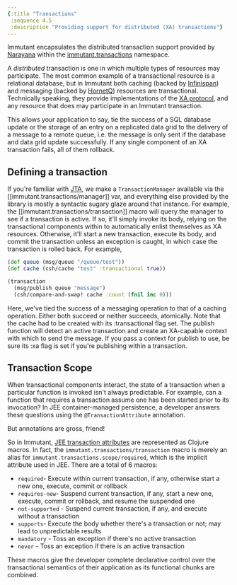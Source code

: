 ```yaml
---
{:title "Transactions"
 :sequence 4.5
 :description "Providing support for distributed (XA) transactions"}
---
```


Immutant encapsulates the distributed transaction support provided
by [Narayana] within the [immutant.transactions] namespace.

A *distributed* transaction is one in which multiple types of
resources may participate. The most common example of a transactional
resource is a relational database, but in Immutant both caching
(backed by [Infinispan]) and messaging (backed by [HornetQ]) resources
are transactional. Technically speaking, they provide implementations
of the [XA protocol], and any resource that does may participate in an
Immutant transaction.

This allows your application to say, tie the success of a SQL
database update or the storage of an entry on a replicated data grid
to the delivery of a message to a remote queue, i.e. the message is
only sent if the database and data grid update successfully. If any
single component of an XA transaction fails, all of them rollback.

## Defining a transaction

If you're familiar with [JTA], we make a `TransactionManager`
available via the [[immutant.transactions/manager]] var, and
everything else provided by the library is mostly a syntactic sugary
glaze around that instance. For example, the
[[immutant.transactions/transaction]] macro will query the manager to
see if a transaction is active. If so, it'll simply invoke its body,
relying on the transactional components within to automatically enlist
themselves as XA resources. Otherwise, it'll start a new transaction,
execute its body, and commit the transaction unless an exception is
caught, in which case the transaction is rolled back. For example,

```clojure
(def queue (msg/queue "/queue/test"))
(def cache (csh/cache "test" :transactional true))

(transaction
  (msg/publish queue "message")
  (csh/compare-and-swap! cache :count (fnil inc 0)))
```

Here, we've tied the success of a messaging operation to that of a
caching operation. Either both succeed or neither succeeds,
atomically. Note that the cache had to be created with its
:transactional flag set. The publish function will detect an active
transaction and create an XA-capable context with which to send the
message. If you pass a context for publish to use, be sure its :xa
flag is set if you're publishing within a transaction.

## Transaction Scope

When transactional components interact, the state of a transaction
when a particular function is invoked isn't always predictable. For
example, can a function that requires a transaction assume one has
been started prior to its invocation? In JEE container-managed
persistence, a developer answers these questions using the
`@TransactionAttribute` annotation.

But annotations are gross, friend!

So in Immutant, [JEE transaction attributes] are represented as
Clojure macros. In fact, the `immutant.transactions/transaction` macro
is merely an alias for `immutant.transactions.scope/required`, which
is the implicit attribute used in JEE. There are a total of 6 macros:

* `required`- Execute within current transaction, if any, otherwise
  start a new one, execute, commit or rollback
* `requires-new`- Suspend current transaction, if any, start a new
  one, execute, commit or rollback, and resume the suspended one
* `not-supported` - Suspend current transaction, if any, and execute
  without a transaction
* `supports`- Execute the body whether there's a transaction or not;
  may lead to unpredictable results
* `mandatory` - Toss an exception if there's no active transaction
* `never` - Toss an exception if there is an active transaction

These macros give the developer complete declarative control over
the transactional semantics of their application as its functional
chunks are combined.

[immutant.transactions]: immutant.transactions.html
[Narayana]: http://www.jboss.org/narayana
[Infinispan]: http://infinispan.org
[HornetQ]: http://www.jboss.org/hornetq
[XA protocol]: http://en.wikipedia.org/wiki/X/Open_XA
[JEE transaction attributes]: http://docs.oracle.com/javaee/7/tutorial/doc/transactions003.htm
[JTA]: http://www.oracle.com/technetwork/java/javaee/jta/index.html
